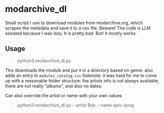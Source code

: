 # modarchive_dl

Small script I use to download modules from modarchive.org, which scrapes the metadata and save it to a csv file. 
Beware! The code is LLM assisted because I was lazy. It is pretty bad. But! it mostly works.

## Usage

> python3 modarchive_dl.py <MOD-Archive-ID>

This downloads the module and put it in a directory based on genre. also adds an entry to `modules_catalog.csv`
Sidenote: it was hard for me to come up with a reasonable folder structure: the artists info is not always available, there are not really "albums", and also no dates.

Can also override the artist or name with your own values

> python3 modarchive_dl.py <MOD-Archive-ID> --artist Bob --name epic-song
